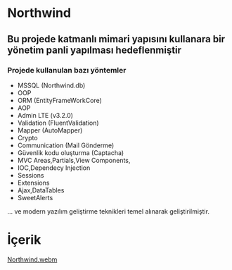# Northwind
## Bu projede katmanlı mimari yapısını kullanara bir yönetim panli yapılması hedeflenmiştir
### Projede kullanulan bazı yöntemler
* MSSQL (Northwind.db)
* OOP
* ORM (EntityFrameWorkCore)
* AOP
* Admin LTE (v3.2.0)
* Validation (FluentValidation)
* Mapper (AutoMapper)
* Crypto
* Communication (Mail Gönderme)
* Güvenlik kodu oluşturma (Captacha)
* MVC Areas,Partials,View Components, 
* IOC,Dependecy Injection
* Sessions
* Extensions
* Ajax,DataTables
* SweetAlerts
  
... ve modern yazılım geliştirme teknikleri temel alınarak geliştirilmiştir.

# İçerik
[Northwind.webm](https://github.com/user-attachments/assets/06685261-ff3a-4d66-9986-b799c3582bef)







